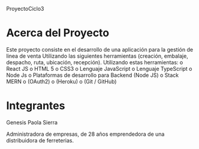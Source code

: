 ProyectoCiclo3

# Acerca del Proyecto

Este proyecto consiste en el desarrollo de una aplicación para la gestión de linea de venta Utilizando las siguientes herramientas (creación, embalaje, despacho, ruta, ubicación, recepción). Utilizando estas herramientas:
o	React JS
o	HTML 5 
o	CSS3 
o	Lenguaje JavaScript
o	Lenguaje TypeScript 
o	Node Js
o	Plataformas de desarrollo para Backend (Node JS)
o	Stack MERN
o	(OAuth2)
o	(Heroku)
o	(Git / GitHub)
 
# Integrantes 
Genesis Paola Sierra

Administradora de empresas, de 28 años emprendedora de una distribuidora de ferreterias.
